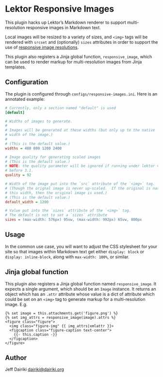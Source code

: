 # Lektor Responsive Images

This plugin hacks up Lektor’s Markdown renderer to support
multi-resolution responsive images in Markdown text.

Local images will be resized to a variety of sizes, and `<img>` tags
will be rendered with `srcset` and (optionally) `sizes` attributes in
order to support the use of [responsive image
resolutions][mdn-responsive-images].

This plugin also registers a Jinja global function, `responsive_image`,
which can be used to render markup for multi-resolution images from
Jinja templates.

[mdn-responsive-images]: <https://developer.mozilla.org/en-US/docs/Learn/HTML/Multimedia_and_embedding/Responsive_images>
    "MDN: Responsive Images"

## Configuration

The plugin is configured through `configs/responsive-images.ini`.
Here is an annotated example:

```ini
# Currently, only a section named "default" is used
[default]

# Widths of images to generate.
#
# Images will be generated at these widths (but only up to the native
# width of the image.)
#
# (This is the default value.)
widths = 480 800 1200 2400

# Image quality for generating scaled images
# (This is the default value.)
# NOTE: the quality parameter will be ignored if running under lektor version
# before 3.1.
quality = 92

# Width of the image put into the `src` attribute of the `<img>` tag.
# (Though the orignal image is never up-scaled.  If the original is narrower than
# this width, then the original image is used.)
# (This is the default value.)
default_width = 1200

# Value put into the `sizes` attribute of the `<img>` tag.
# The default is not to set a `sizes` attribute
sizes = (max-width: 576px) 95vw, (max-width: 992px) 65vw, 800px
```

## Usage

In the common use case, you will want to adjust the CSS stylesheet for
your site so that images within Markdown text get either `display:
block` or `display: inline-block`, along with `max-width: 100%`, or
similar.

## Jinja global function

This plugin also registers a Jinja global function named `responsive_image`.
It expects a single argument, which should be an `Image` instance.
It returns an object which has an `.attr` attribute whose value is
a dict of attribute which could be set on an `<img>` tag to generate
markup for a multi-resolution image.  E.g.

```jinja2
{% set image = this.attachments.get('figure.png') %}
{% set img_attrs = responsive_image(image).attrs %}
<figure class="figure">
  <img class="figure-img" {{ img_attrs|xmlattr }}>
  <figcaption class="figure-caption text-center">
    {{- this.caption -}}
  </figcaption>
</figure>
```

## Author

Jeff Dairiki <dairiki@dairiki.org>










